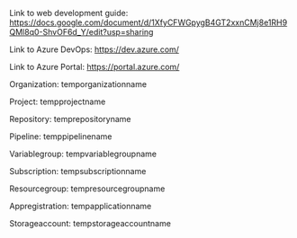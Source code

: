 Link to web development guide: https://docs.google.com/document/d/1XfyCFWGpygB4GT2xxnCMj8e1RH9QMl8q0-ShvOF6d_Y/edit?usp=sharing

Link to Azure DevOps: https://dev.azure.com/

Link to Azure Portal: https://portal.azure.com/

Organization: temporganizationname

Project: tempprojectname

Repository: temprepositoryname

Pipeline: temppipelinename

Variablegroup: tempvariablegroupname

Subscription: tempsubscriptionname

Resourcegroup: tempresourcegroupname

Appregistration: tempapplicationname

Storageaccount: tempstorageaccountname